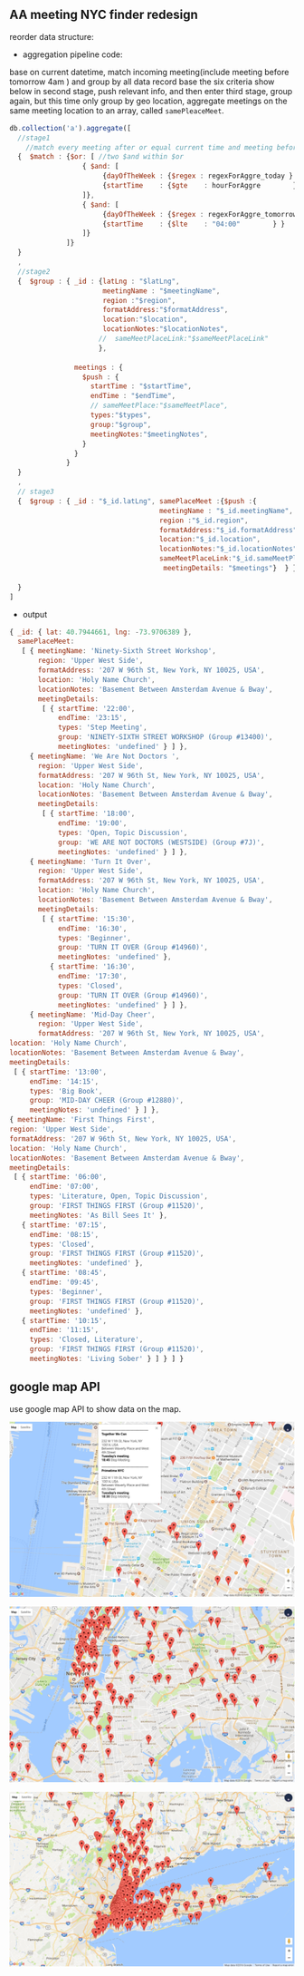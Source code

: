 ## AA meeting NYC finder redesign

reorder data structure:
- aggregation pipeline code:

base on current datetime, match incoming meeting(include meeting before tomorrow 4am ) and group by
all data record base the six criteria show below in second stage, push relevant info, and then enter third
stage, group again, but this time only group by geo location, aggregate meetings on the same meeting location to an array, called ```samePleaceMeet```.

```js
db.collection('a').aggregate([
  //stage1
    //match every meeting after or equal current time and meeting before tomorrow 4am
  {  $match : {$or: [ //two $and within $or
                  { $and: [
                       {dayOfTheWeek : {$regex : regexForAggre_today } },
                       {startTime    : {$gte    : hourForAggre        } }
                  ]},
                  { $and: [
                       {dayOfTheWeek : {$regex : regexForAggre_tomorrow } },
                       {startTime    : {$lte    : "04:00"        } }
                  ]}
              ]}
  }
  ,
  //stage2
  {  $group : { _id : {latLng : "$latLng",
                       meetingName : "$meetingName",
                       region :"$region",
                       formatAddress:"$formatAddress",
                       location:"$location",
                       locationNotes:"$locationNotes",
                      //  sameMeetPlaceLink:"$sameMeetPlaceLink"
                      },

                meetings : {
                  $push : {
                    startTime : "$startTime",
                    endTime : "$endTime",
                    // sameMeetPlace:"$sameMeetPlace",
                    types:"$types",
                    group:"$group",
                    meetingNotes:"$meetingNotes",
                  }
                }
              }
  }
  ,
  // stage3
  {  $group : { _id : "$_id.latLng", samePlaceMeet :{$push :{
                                     meetingName : "$_id.meetingName",
                                     region :"$_id.region",
                                     formatAddress:"$_id.formatAddress",
                                     location:"$_id.location",
                                     locationNotes:"$_id.locationNotes",
                                     sameMeetPlaceLink:"$_id.sameMeetPlaceLink",
                                      meetingDetails: "$meetings"}  } }

  }
]
```


- output

```js
{ _id: { lat: 40.7944661, lng: -73.9706389 },
  samePlaceMeet:
   [ { meetingName: 'Ninety-Sixth Street Workshop',
       region: 'Upper West Side',
       formatAddress: '207 W 96th St, New York, NY 10025, USA',
       location: 'Holy Name Church',
       locationNotes: 'Basement Between Amsterdam Avenue & Bway',
       meetingDetails:
        [ { startTime: '22:00',
            endTime: '23:15',
            types: 'Step Meeting',
            group: 'NINETY-SIXTH STREET WORKSHOP (Group #13400)',
            meetingNotes: 'undefined' } ] },
     { meetingName: 'We Are Not Doctors ',
       region: 'Upper West Side',
       formatAddress: '207 W 96th St, New York, NY 10025, USA',
       location: 'Holy Name Church',
       locationNotes: 'Basement Between Amsterdam Avenue & Bway',
       meetingDetails:
        [ { startTime: '18:00',
            endTime: '19:00',
            types: 'Open, Topic Discussion',
            group: 'WE ARE NOT DOCTORS (WESTSIDE) (Group #7J)',
            meetingNotes: 'undefined' } ] },
     { meetingName: 'Turn It Over',
       region: 'Upper West Side',
       formatAddress: '207 W 96th St, New York, NY 10025, USA',
       location: 'Holy Name Church',
       locationNotes: 'Basement Between Amsterdam Avenue & Bway',
       meetingDetails:
        [ { startTime: '15:30',
            endTime: '16:30',
            types: 'Beginner',
            group: 'TURN IT OVER (Group #14960)',
            meetingNotes: 'undefined' },
          { startTime: '16:30',
            endTime: '17:30',
            types: 'Closed',
            group: 'TURN IT OVER (Group #14960)',
            meetingNotes: 'undefined' } ] },
     { meetingName: 'Mid-Day Cheer',
       region: 'Upper West Side',
       formatAddress: '207 W 96th St, New York, NY 10025, USA',
location: 'Holy Name Church',
locationNotes: 'Basement Between Amsterdam Avenue & Bway',
meetingDetails:
 [ { startTime: '13:00',
     endTime: '14:15',
     types: 'Big Book',
     group: 'MID-DAY CHEER (Group #12880)',
     meetingNotes: 'undefined' } ] },
{ meetingName: 'First Things First',
region: 'Upper West Side',
formatAddress: '207 W 96th St, New York, NY 10025, USA',
location: 'Holy Name Church',
locationNotes: 'Basement Between Amsterdam Avenue & Bway',
meetingDetails:
 [ { startTime: '06:00',
     endTime: '07:00',
     types: 'Literature, Open, Topic Discussion',
     group: 'FIRST THINGS FIRST (Group #11520)',
     meetingNotes: 'As Bill Sees It' },
   { startTime: '07:15',
     endTime: '08:15',
     types: 'Closed',
     group: 'FIRST THINGS FIRST (Group #11520)',
     meetingNotes: 'undefined' },
   { startTime: '08:45',
     endTime: '09:45',
     types: 'Beginner',
     group: 'FIRST THINGS FIRST (Group #11520)',
     meetingNotes: 'undefined' },
   { startTime: '10:15',
     endTime: '11:15',
     types: 'Closed, Literature',
     group: 'FIRST THINGS FIRST (Group #11520)',
     meetingNotes: 'Living Sober' } ] } ] }
```

## google map API
use google map API to show data on the map.

![mockup](https://raw.githubusercontent.com/Jiahao01121/data-structures/master/final_assignment_01/map01.jpeg)

![mockup](https://raw.githubusercontent.com/Jiahao01121/data-structures/master/final_assignment_01/map02.jpeg)

![mockup](https://raw.githubusercontent.com/Jiahao01121/data-structures/master/final_assignment_01/map03.jpeg)
